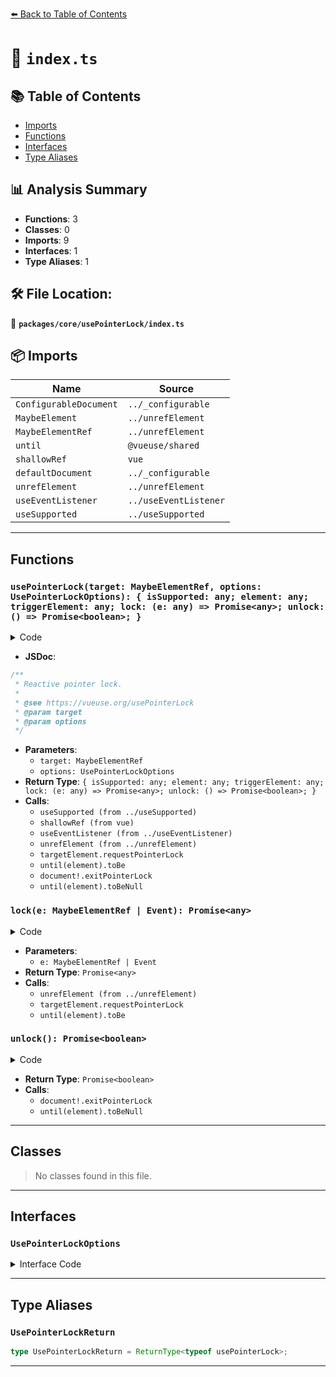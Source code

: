 [⬅️ Back to Table of Contents](../../../index.md)

# 📄 `index.ts`

## 📚 Table of Contents

- [Imports](#imports)
- [Functions](#functions)
- [Interfaces](#interfaces)
- [Type Aliases](#type-aliases)

## 📊 Analysis Summary

- **Functions**: 3
- **Classes**: 0
- **Imports**: 9
- **Interfaces**: 1
- **Type Aliases**: 1

## 🛠️ File Location:
📂 **`packages/core/usePointerLock/index.ts`**

## 📦 Imports

| Name | Source |
|------|--------|
| `ConfigurableDocument` | `../_configurable` |
| `MaybeElement` | `../unrefElement` |
| `MaybeElementRef` | `../unrefElement` |
| `until` | `@vueuse/shared` |
| `shallowRef` | `vue` |
| `defaultDocument` | `../_configurable` |
| `unrefElement` | `../unrefElement` |
| `useEventListener` | `../useEventListener` |
| `useSupported` | `../useSupported` |


---

## Functions

### `usePointerLock(target: MaybeElementRef, options: UsePointerLockOptions): { isSupported: any; element: any; triggerElement: any; lock: (e: any) => Promise<any>; unlock: () => Promise<boolean>; }`

<details><summary>Code</summary>

```ts
export function usePointerLock(target?: MaybeElementRef, options: UsePointerLockOptions = {}) {
  const { document = defaultDocument } = options

  const isSupported = useSupported(() => document && 'pointerLockElement' in document)

  const element = shallowRef<MaybeElement>()

  const triggerElement = shallowRef<MaybeElement>()

  let targetElement: MaybeElement

  if (isSupported.value) {
    const listenerOptions = { passive: true }

    useEventListener(document, 'pointerlockchange', () => {
      const currentElement = document!.pointerLockElement ?? element.value
      if (targetElement && currentElement === targetElement) {
        element.value = document!.pointerLockElement as MaybeElement
        if (!element.value)
          targetElement = triggerElement.value = null
      }
    }, listenerOptions)

    useEventListener(document, 'pointerlockerror', () => {
      const currentElement = document!.pointerLockElement ?? element.value
      if (targetElement && currentElement === targetElement) {
        const action = document!.pointerLockElement ? 'release' : 'acquire'
        throw new Error(`Failed to ${action} pointer lock.`)
      }
    }, listenerOptions)
  }

  async function lock(
    e: MaybeElementRef | Event,
    // options?: PointerLockOptions,
  ) {
    if (!isSupported.value)
      throw new Error('Pointer Lock API is not supported by your browser.')

    triggerElement.value = e instanceof Event ? <HTMLElement>e.currentTarget : null
    targetElement = e instanceof Event ? unrefElement(target) ?? triggerElement.value : unrefElement(e)
    if (!targetElement)
      throw new Error('Target element undefined.')
    targetElement.requestPointerLock()

    return await until(element).toBe(targetElement)
  }

  async function unlock() {
    if (!element.value)
      return false

    document!.exitPointerLock()

    await until(element).toBeNull()
    return true
  }

  return {
    isSupported,
    element,
    triggerElement,
    lock,
    unlock,
  }
}
```
</details>

- **JSDoc**:
```ts
/**
 * Reactive pointer lock.
 *
 * @see https://vueuse.org/usePointerLock
 * @param target
 * @param options
 */
```

- **Parameters**:
  - `target: MaybeElementRef`
  - `options: UsePointerLockOptions`
- **Return Type**: `{ isSupported: any; element: any; triggerElement: any; lock: (e: any) => Promise<any>; unlock: () => Promise<boolean>; }`
- **Calls**:
  - `useSupported (from ../useSupported)`
  - `shallowRef (from vue)`
  - `useEventListener (from ../useEventListener)`
  - `unrefElement (from ../unrefElement)`
  - `targetElement.requestPointerLock`
  - `until(element).toBe`
  - `document!.exitPointerLock`
  - `until(element).toBeNull`
### `lock(e: MaybeElementRef | Event): Promise<any>`

<details><summary>Code</summary>

```ts
async function lock(
    e: MaybeElementRef | Event,
    // options?: PointerLockOptions,
  ) {
    if (!isSupported.value)
      throw new Error('Pointer Lock API is not supported by your browser.')

    triggerElement.value = e instanceof Event ? <HTMLElement>e.currentTarget : null
    targetElement = e instanceof Event ? unrefElement(target) ?? triggerElement.value : unrefElement(e)
    if (!targetElement)
      throw new Error('Target element undefined.')
    targetElement.requestPointerLock()

    return await until(element).toBe(targetElement)
  }
```
</details>

- **Parameters**:
  - `e: MaybeElementRef | Event`
- **Return Type**: `Promise<any>`
- **Calls**:
  - `unrefElement (from ../unrefElement)`
  - `targetElement.requestPointerLock`
  - `until(element).toBe`
### `unlock(): Promise<boolean>`

<details><summary>Code</summary>

```ts
async function unlock() {
    if (!element.value)
      return false

    document!.exitPointerLock()

    await until(element).toBeNull()
    return true
  }
```
</details>

- **Return Type**: `Promise<boolean>`
- **Calls**:
  - `document!.exitPointerLock`
  - `until(element).toBeNull`

---

## Classes

> No classes found in this file.


---

## Interfaces

### `UsePointerLockOptions`

<details><summary>Interface Code</summary>

```ts
export interface UsePointerLockOptions extends ConfigurableDocument {
  // pointerLockOptions?: PointerLockOptions
}
```
</details>


---

## Type Aliases

### `UsePointerLockReturn`

```ts
type UsePointerLockReturn = ReturnType<typeof usePointerLock>;
```


---